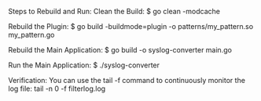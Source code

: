 Steps to Rebuild and Run:
Clean the Build:
$ go clean -modcache

Rebuild the Plugin:
$ go build -buildmode=plugin -o patterns/my_pattern.so my_pattern.go

Rebuild the Main Application:
$ go build -o syslog-converter main.go

Run the Main Application:
$ ./syslog-converter

Verification:
You can use the tail -f command to continuously monitor the log file:
tail -n 0 -f filterlog.log
